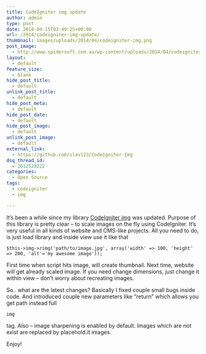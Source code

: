 ```yaml
---
title: CodeIgniter img update
author: admin
type: post
date: 2014-04-15T03:49:25+00:00
url: /2014/codeigniter-img-update/
thumbnail: images/uploads/2014/04/codeigniter-img.png
post_image:
  - http://www.spidersoft.com.au/wp-content/uploads/2014/04/codeigniter-img.png
layout:
  - default
feature_size:
  - blank
hide_post_title:
  - default
unlink_post_title:
  - default
hide_post_meta:
  - default
hide_post_date:
  - default
hide_post_image:
  - default
unlink_post_image:
  - default
external_link:
  - https://github.com/slav123/CodeIgniter-Img
dsq_thread_id:
  - 2612529222
categories:
  - Open Source
tags:
  - codeigniter
  - img

---
```

It&#8217;s been a while since my library <a href="https://github.com/slav123/CodeIgniter-Img" target="_blank">CodeIgniter img</a> was updated. Purpose of this library is pretty clear &#8211; to scale images on the fly using CodeIgniter. It&#8217;s very useful in all kinds of website and CMS-like projects. All you need to do, is just load library and inside view use it like that

```
$this->img->rimg('path/to/image.jpg', array('width' => 100, 'height' => 200, 'alt'='my awesome image'));
```

First time when script hits image, will create thumbnail. Next time, website will get already scaled image. If you need change dimensions, just change it within view &#8211; don&#8217;t worry about recreating images.

<!--more-->

So.. what are the latest changes? Basically I fixed couple small bugs inside code. And introduced couple new parameters like &#8220;return&#8221; which allows you get path instead full 

```
img
```

tag. Also &#8211; image sharpening is enabled by default. Images which are not exist are replaced by placehold.it images.

Enjoy!